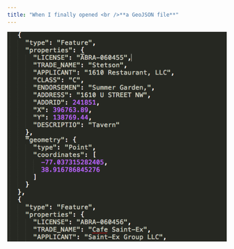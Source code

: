 ```yaml
---
title: "When I finally opened <br />**a GeoJSON file**"
---
```


![GeoJSON Screenshot](images/geojson.png)
